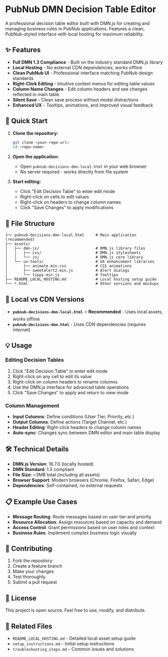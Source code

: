 # PubNub DMN Decision Table Editor

A professional decision table editor built with DMN.js for creating and managing business rules in PubNub applications. Features a clean, PubNub-styled interface with local hosting for maximum reliability.

## ✨ Features

- **Full DMN 1.3 Compliance** - Built on the industry standard DMN.js library
- **Local Hosting** - No external CDN dependencies, works offline
- **Clean PubNub UI** - Professional interface matching PubNub design standards
- **Right-Click Editing** - Intuitive context menus for editing table values
- **Column Name Changes** - Edit column headers and see changes reflected in main table
- **Silent Save** - Clean save process without modal distractions
- **Enhanced UX** - Tooltips, animations, and improved visual feedback

## 🚀 Quick Start

1. **Clone the repository:**
   ```bash
   git clone <your-repo-url>
   cd <repo-name>
   ```

2. **Open the application:**
   - Open `pubnub-decisions-dmn-local.html` in your web browser
   - No server required - works directly from file system

3. **Start editing:**
   - Click "Edit Decision Table" to enter edit mode
   - Right-click on cells to edit values
   - Right-click on headers to change column names
   - Click "Save Changes" to apply modifications

## 📁 File Structure

```
├── pubnub-decisions-dmn-local.html     # Main application (recommended)
├── assets/
│   ├── dmn-js/                         # DMN.js library files
│   │   ├── css/                        # DMN.js stylesheets
│   │   └── js/                         # DMN.js core library
│   └── ux-tools/                       # UX enhancement libraries
│       ├── animate.min.css             # CSS animations
│       ├── sweetalert2.min.js          # Alert dialogs
│       └── tippy.min.js                # Tooltips
├── README_LOCAL_HOSTING.md             # Local hosting setup guide
└── *.html                              # Other versions and mockups
```

## 🔧 Local vs CDN Versions

- **`pubnub-decisions-dmn-local.html`** ⭐ **Recommended** - Uses local assets, works offline
- **`pubnub-decisions-dmn.html`** - Uses CDN dependencies (requires internet)

## 💡 Usage

### Editing Decision Tables
1. Click "Edit Decision Table" to enter edit mode
2. Right-click on any cell to edit its value
3. Right-click on column headers to rename columns
4. Use the DMN.js interface for advanced table operations
5. Click "Save Changes" to apply and return to view mode

### Column Management
- **Input Columns**: Define conditions (User Tier, Priority, etc.)
- **Output Columns**: Define actions (Target Channel, etc.)
- **Header Editing**: Right-click headers to change column names
- **Auto-sync**: Changes sync between DMN editor and main table display

## 🛠️ Technical Details

- **DMN.js Version**: 16.7.0 (locally hosted)
- **DMN Standard**: 1.3 compliant
- **File Size**: ~3MB total (including all assets)
- **Browser Support**: Modern browsers (Chrome, Firefox, Safari, Edge)
- **Dependencies**: Self-contained, no external requests

## 📋 Example Use Cases

- **Message Routing**: Route messages based on user tier and priority
- **Resource Allocation**: Assign resources based on capacity and demand
- **Access Control**: Grant permissions based on user roles and context
- **Business Rules**: Implement complex business logic visually

## 🤝 Contributing

1. Fork the repository
2. Create a feature branch
3. Make your changes
4. Test thoroughly
5. Submit a pull request

## 📄 License

This project is open source. Feel free to use, modify, and distribute.

## 🔗 Related Files

- `README_LOCAL_HOSTING.md` - Detailed local asset setup guide
- `setup_instructions.md` - Initial setup instructions
- `troubleshooting_steps.md` - Common issues and solutions 